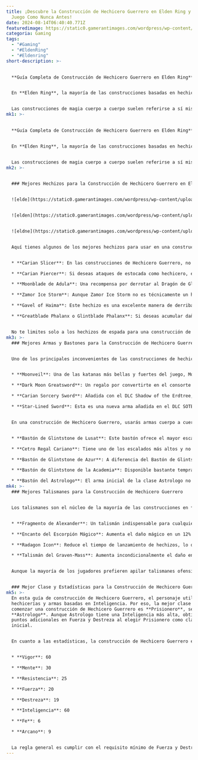 ```yaml
---
title: ¡Descubre la Construcción de Hechicero Guerrero en Elden Ring y Domina el
  Juego Como Nunca Antes!
date: 2024-08-14T06:40:40.771Z
featuredimage: https://static0.gamerantimages.com/wordpress/wp-content/uploads/2024/08/elden-ring-spellsword-build-guide.jpg?q=49&fit=crop&w=1100&h=618&dpr=2
categoria: Gaming
tags:
  - "#Gaming"
  - "#EldenRing"
  - "#Eldenring"
short-description: >-
  

  **Guía Completa de Construcción de Hechicero Guerrero en Elden Ring**


  En **Elden Ring**, la mayoría de las construcciones basadas en hechicería giran en torno a lanzar ataques proyectiles a tus enemigos hasta que caigan. Sin embargo, este no es el único tipo de construcción accesible al invertir en la estadística de Inteligencia. Si eres un fanático de los combates a corta distancia, **Elden Ring** ofrece una amplia variedad de hechizos para mantener tu sed de combate cuerpo a cuerpo satisfecha.


  Las construcciones de magia cuerpo a cuerpo suelen referirse a sí mismas como construcciones de **Hechicero Guerrero** en **Elden Ring**. Casi todos los hechizos pertenecientes a la hechicería Cariana implican algún tipo de espada mágica, lo que los convierte en esenciales para una construcción de Hechicero Guerrero. Existen muchos otros hechizos utilizables
mk1: >-
  

  **Guía Completa de Construcción de Hechicero Guerrero en Elden Ring**


  En **Elden Ring**, la mayoría de las construcciones basadas en hechicería giran en torno a lanzar ataques proyectiles a tus enemigos hasta que caigan. Sin embargo, este no es el único tipo de construcción accesible al invertir en la estadística de Inteligencia. Si eres un fanático de los combates a corta distancia, **Elden Ring** ofrece una amplia variedad de hechizos para mantener tu sed de combate cuerpo a cuerpo satisfecha.


  Las construcciones de magia cuerpo a cuerpo suelen referirse a sí mismas como construcciones de **Hechicero Guerrero** en **Elden Ring**. Casi todos los hechizos pertenecientes a la hechicería Cariana implican algún tipo de espada mágica, lo que los convierte en esenciales para una construcción de Hechicero Guerrero. Existen muchos otros hechizos utilizables en una construcción de Hechicero Guerrero, como el **Gavel of Haima** y la **Moonblade de Adula**. En esta guía, encontrarás una lista de los mejores hechizos para una construcción de Hechicero Guerrero, las mejores armas para usar, qué talismanes equipar, estadísticas recomendadas y mucho más.
mk2: >-
  

  ### Mejores Hechizos para la Construcción de Hechicero Guerrero en Elden Ring


  ![elde](https://static0.gamerantimages.com/wordpress/wp-content/uploads/wm/2024/06/elden-ring-carian-slicer.jpg?q=49&fit=crop&w=750&h=422&dpr=2 "elden")


  ![elden](https://static0.gamerantimages.com/wordpress/wp-content/uploads/2022/03/Elden-Ring-Carian-Piercer-Cropped.jpg?q=49&fit=crop&w=750&h=422&dpr=2 "elden")


  ![eldne](https://static0.gamerantimages.com/wordpress/wp-content/uploads/2023/12/elden-ring-frostbite.jpg?q=70&fit=crop&w=750&h=422&dpr=1 "elden")


  Aquí tienes algunos de los mejores hechizos para usar en una construcción de Hechicero Guerrero:


  * **Carian Slicer**: En las construcciones de Hechicero Guerrero, no usar el hechizo Carian Slicer sería considerado un error por muchos. Con un bajo requisito de estadística de 14 en Inteligencia y disponible bastante temprano en el juego, con una inversión en Destreza o usando el Radagon Icon, este hechizo de rápida ejecución permitirá que Carian Slicer supere en DPS a las armas más fuertes de Elden Ring.

  * **Carian Piercer**: Si deseas ataques de estocada como hechicero, el hechizo Carian Piercer es tu mejor opción. Lanza una gran espada en el juego con un rango bastante decente y buen daño de postura, especialmente cuando se carga. Puedes lanzar este hechizo en repetición para mantener a los Tarnished y enemigos pequeños aturdidos.

  * **Moonblade de Adula**: Una recompensa por derrotar al Dragón de Glintstone Adula, la Moonblade de Adula ofrece a las construcciones de Hechicero Guerrero acceso a ataques de Hielo. Dado que el hechizo realiza un enorme corte de ataque en área, funciona bastante bien contra oleadas de enemigos. Sin embargo, debes avanzar en la misión de Ranni, una de las más largas, para obtener este hechizo.

  * **Zamor Ice Storm**: Aunque Zamor Ice Storm no es técnicamente un hechizo de espada, tu construcción necesita una opción para despejar el área, y este hechizo te ayudará. Zamor Ice Storm crea una tormenta fría y helada alrededor del lanzador, infligiendo un rápido acumulación de Hielo en cualquier enemigo que lo toque.

  * **Gavel of Haima**: Este hechizo es una excelente manera de derribar enemigos agresivos tanto en PVP como en PVE. Inflige una gran cantidad de daño de postura y también viene con un ataque de seguimiento.

  * **Greatblade Phalanx o Glintblade Phalanx**: Si deseas acumular daño de postura en un enemigo, tener ya sea Greatblade Phalanx o Glintblade Phalanx es necesario. Como hechicero espada, puedes lanzar un hechizo de falange y entrar directamente en combate con el enemigo. Las cuchillas de tu hechizo de falange golpearán al enemigo después de unos segundos y causarán un gran daño de postura.


  No te limites solo a los hechizos de espada para una construcción de Hechicero Guerrero. **Elden Ring** tiene muchos hechizos que son demasiado buenos para ser evitados. Puedes utilizar hechizos comunes de glintstone como **Shard Spiral**, **Star Shower** y **Glintstone Pebble**.
mk3: >-
  ### Mejores Armas y Bastones para la Construcción de Hechicero Guerrero


  Uno de los principales inconvenientes de las construcciones de hechicería es el alto consumo de FP, que te obliga a asignar frascos azules adicionales. Sin embargo, con una construcción de Hechicero Guerrero, puedes llevar armas de Inteligencia cuerpo a cuerpo, de las cuales hay muchas. A continuación, algunas de las mejores armas de Inteligencia para usar en una construcción de Hechicero Guerrero:


  * **Moonveil**: Una de las katanas más bellas y fuertes del juego, Moonveil viene con un Ash of War increíblemente poderoso. Aunque el arma fue nerfeada con el lanzamiento de Shadow of the Erdtree, sigue siendo una katana poderosa que vale la pena considerar en cualquier construcción de Inteligencia.

  * **Dark Moon Greatsword**: Un regalo por convertirte en el consorte de Ranni la Hechicera, la Dark Moon Greatsword viene con un fuerte Ash of War, infundiendo el arma con Hielo y convirtiendo los ataques cargados en proyectiles. Hay muchas formas de convertir la Dark Moon Greatsword en un arma letal.

  * **Carian Sorcery Sword**: Añadida con el DLC Shadow of the Erdtree, la Carian Sorcery Sword es la única arma capaz de lanzar hechizos también. Es una de las mejores opciones tanto para un bastón como para un arma en una construcción de Hechicero Guerrero.

  * **Star-Lined Sword**: Esta es una nueva arma añadida en el DLC SOTE de Elden Ring. Viene con un flashy Ash of War llamado **Onze’s Line of Stars**, que presenta cortes de glintstone con dos ataques de seguimiento.


  En una construcción de Hechicero Guerrero, usarás armas cuerpo a cuerpo junto con hechizos. Hay muchos bastones para elegir en **Elden Ring**. Aquí están los bastones con el mejor escalado de hechicería en una construcción puramente enfocada en Inteligencia:


  * **Bastón de Glintstone de Lusat**: Este bastón ofrece el mayor escalado de hechicería en una construcción puramente de Inteligencia, pero viene con el inconveniente de un consumo doble de FP. Puedes considerar usar este bastón si tienes muchos Frascos Azules para tu construcción.

  * **Cetro Regal Cariano**: Tiene uno de los escalados más altos y no tiene inconvenientes. En su lugar, obtienes un impresionante Ash of War de Arma Giratoria mágica en él.

  * **Bastón de Glintstone de Azur**: A diferencia del Bastón de Glintstone de Lusat, el Bastón de Glintstone de Azur consume solo un 20% extra de FP. A cambio, obtienes 40 puntos virtuales de Destreza para una mayor velocidad de lanzamiento. Si no tienes puntos adicionales en Destreza o no estás usando el talismán Radagon Icon, tener el Bastón de Glintstone de Azur puede hacer una gran diferencia en la fuerza general de la construcción.

  * **Bastón de Glintstone de la Academia**: Disponible bastante temprano en el juego, el Bastón de Glintstone de la Academia es un bastón recomendado para construcciones de Inteligencia como la de Hechicero Guerrero.

  * **Bastón del Astrologo**: El arma inicial de la clase Astrologo no debe subestimarse. Si planeas invertir exclusivamente en Inteligencia, el Bastón del Astrologo es una de las mejores opciones al inicio del juego.
mk4: >-
  ### Mejores Talismanes para la Construcción de Hechicero Guerrero


  Los talismanes son el núcleo de la mayoría de las construcciones en **Elden Ring**. Estos elementos pueden dictar tu estilo de juego y llevar tu construcción al siguiente nivel. Aquí tienes algunos talismanes sorprendentes para considerar en una construcción de Hechicero Guerrero:


  * **Fragmento de Alexander**: Un talismán indispensable para cualquier construcción que use Ashes of War. Si estás usando armas como Moonveil o Dark Moon Greatsword, asegúrate de tenerlo equipado.

  * **Encanto del Escorpión Mágico**: Aumenta el daño mágico en un 12% a cambio de una reducción en la mitigación de daño. Puedes obtenerlo al completar la línea de misiones de Seluvis.

  * **Radagon Icon**: Reduce el tiempo de lanzamiento de hechizos, lo que ayuda con hechizos rápidos como Carian Slicer.

  * **Talismán del Graven-Mass**: Aumenta incondicionalmente el daño en un 8% a todos los tipos de hechicerías.


  Aunque la mayoría de los jugadores prefieren apilar talismanes ofensivos, tener talismanes defensivos como **Favor del Erdtree** o **Talismán del Buey Toro** no es una mala elección si te encuentras muriendo a menudo. **Favor del Erdtree +2** proporciona carga adicional de equipo, resistencia y HP, mientras que **Talismán del Buey Toro** otorga mayor estabilidad, ya que ser interrumpido mientras lanzas hechizos es lo último que quieres.


  ### Mejor Clase y Estadísticas para la Construcción de Hechicero Guerrero
mk5: >-
  En esta guía de construcción de Hechicero Guerrero, el personaje utiliza
  hechicerías y armas basadas en Inteligencia. Por eso, la mejor clase para
  comenzar una construcción de Hechicero Guerrero es **Prisionero**, seguida de
  **Astrologo**. Aunque Astrologo tiene una Inteligencia más alta, obtienes
  puntos adicionales en Fuerza y Destreza al elegir Prisionero como clase
  inicial.


  En cuanto a las estadísticas, la construcción de Hechicero Guerrero es una construcción híbrida de Inteligencia que también se inclina un poco hacia Fuerza o Destreza dependiendo de tu elección de arma. El único problema con las construcciones híbridas es lo difícil que es manejarlas en niveles bajos. Aquí están las estadísticas sugeridas para una construcción de Hechicero Guerrero a nivel 150 para la clase Prisionero:


  * **Vigor**: 60

  * **Mente**: 30

  * **Resistencia**: 25

  * **Fuerza**: 20

  * **Destreza**: 19

  * **Inteligencia**: 60

  * **Fe**: 6

  * **Arcano**: 9


  La regla general es cumplir con el requisito mínimo de Fuerza y Destreza para empuñar el arma y luego concentrar todos los puntos en Inteligencia. Mientras lo haces, también debes asegurarte de tener suficientes puntos en Vigor, Mente y Resistencia.
---
```

